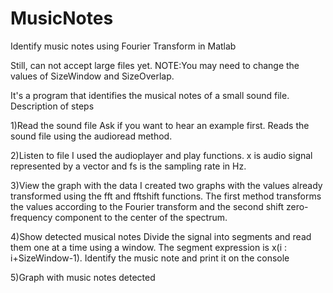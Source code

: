 # MusicNotes
Identify music notes using Fourier Transform in Matlab

Still, can not accept large files yet.
NOTE:You may need to change the values of SizeWindow and SizeOverlap.

It's a program that identifies the musical notes of a small sound file.
Description of steps

1)Read the sound file
Ask if you want to hear an example first.
Reads the sound file using the audioread method.

2)Listen to file
I used the audioplayer and play functions.
x is audio signal represented by a vector and fs is the sampling rate in Hz.

3)View the graph with the data
I created two graphs with the values already transformed using the fft and fftshift functions.
The first method transforms the values according to the Fourier transform and the second shift zero-frequency component to the center of the spectrum.

4)Show detected musical notes
Divide the signal into segments and read them one at a time using a window. The segment expression is x(i : i+SizeWindow-1).
Identify the music note and print it on the console

5)Graph with music notes detected
